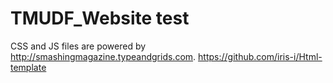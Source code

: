 TMUDF_Website
test
=============
CSS and JS files are powered by http://smashingmagazine.typeandgrids.com.
https://github.com/iris-i/Html-template